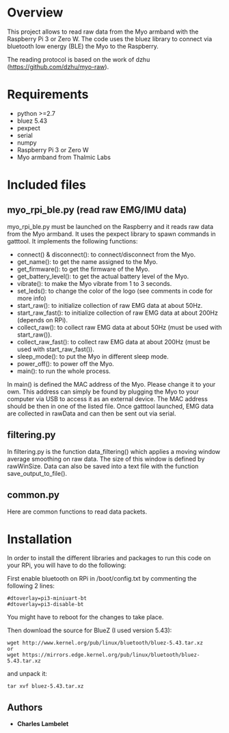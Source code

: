 # Overview
This project allows to read raw data from the Myo armband with the Raspberry Pi 3 or Zero W. The code uses the bluez library to connect via bluetooth low energy (BLE) the Myo to the Raspberry.

The reading protocol is based on the work of dzhu (https://github.com/dzhu/myo-raw).

# Requirements
- python >=2.7
- bluez 5.43
- pexpect
- serial
- numpy
- Raspberry Pi 3 or Zero W
- Myo armband from Thalmic Labs

# Included files
## myo_rpi_ble.py (read raw EMG/IMU data)
myo_rpi_ble.py must be launched on the Raspberry and it reads raw data from the Myo armband. It uses the pexpect library to spawn commands in gatttool. It implements the following functions:

- connect() & disconnect(): to connect/disconnect from the Myo.
- get_name(): to get the name assigned to the Myo.
- get_firmware(): to get the firmware of the Myo.
- get_battery_level(): to get the actual battery level of the Myo.
- vibrate(): to make the Myo vibrate from 1 to 3 seconds.
- set_leds(): to change the color of the logo (see comments in code for more info)
- start_raw(): to initialize collection of raw EMG data at about 50Hz.
- start_raw_fast(): to initialize collection of raw EMG data at about 200Hz (depends on RPi).
- collect_raw(): to collect raw EMG data at about 50Hz (must be used with start_raw()).
- collect_raw_fast(): to collect raw EMG data at about 200Hz (must be used with start_raw_fast()).
- sleep_mode(): to put the Myo in different sleep mode.
- power_off(): to power off the Myo.
- main(): to run the whole process.

In main() is defined the MAC address of the Myo. Please change it to your own. This address can simply be found by plugging the Myo to your computer via USB to access it as an external device. The MAC address should be then in one of the listed file.
Once gatttool launched, EMG data are collected in rawData and can then be sent out via serial.

## filtering.py
In filtering.py is the function data_filtering() which applies a moving window average smoothing on raw data. The size of this window is defined by rawWinSize. Data can also be saved into a text file with the function save_output_to_file().

## common.py
Here are common functions to read data packets.

# Installation
In order to install the different libraries and packages to run this code on your RPi, you will have to do the following:

First enable bluetooth on RPi in /boot/config.txt by commenting the following 2 lines:
```
#dtoverlay=pi3-miniuart-bt
#dtoverlay=pi3-disable-bt
```
You might have to reboot for the changes to take place.

Then download the source for BlueZ (I used version 5.43):
```
wget http://www.kernel.org/pub/linux/bluetooth/bluez-5.43.tar.xz
or
wget https://mirrors.edge.kernel.org/pub/linux/bluetooth/bluez-5.43.tar.xz
```
and unpack it:
```
tar xvf bluez-5.43.tar.xz
```


## Authors

* **Charles Lambelet**
